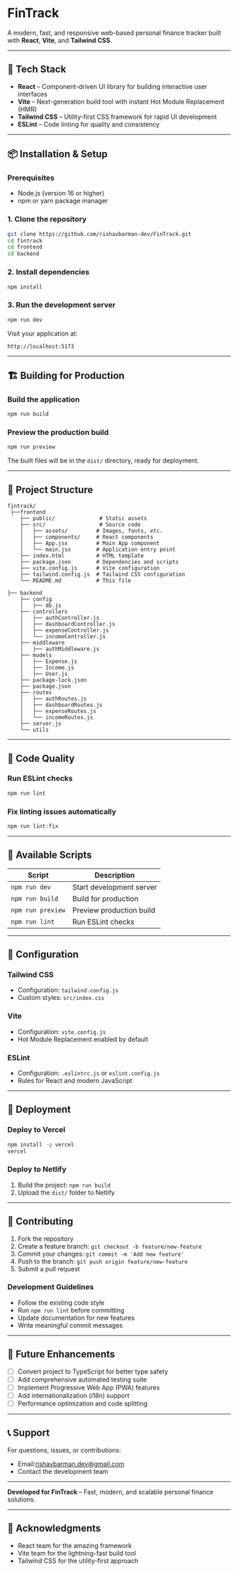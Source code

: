 # FinTrack

A modern, fast, and responsive web-based personal finance tracker built with **React**, **Vite**, and **Tailwind CSS**.

---

## 🚀 Tech Stack

- **React** – Component-driven UI library for building interactive user interfaces
- **Vite** – Next-generation build tool with instant Hot Module Replacement (HMR)
- **Tailwind CSS** – Utility-first CSS framework for rapid UI development
- **ESLint** – Code linting for quality and consistency

---

## 📦 Installation & Setup

### Prerequisites

- Node.js (version 16 or higher)
- npm or yarn package manager

### 1. Clone the repository

```bash
git clone https://github.com/rishavbarman-dev/FinTrack.git
cd fintrack
cd frontend
cd backend
```

### 2. Install dependencies

```bash
npm install
```

### 3. Run the development server

```bash
npm run dev
```

Visit your application at:

```
http://localhost:5173
```

---

## 🏗️ Building for Production

### Build the application

```bash
npm run build
```

### Preview the production build

```bash
npm run preview
```

The built files will be in the `dist/` directory, ready for deployment.

---

## 📂 Project Structure

```
fintrack/
 ├──frontend
    ├── public/              # Static assets
    ├── src/                 # Source code
    │   ├── assets/         # Images, fonts, etc.
    │   ├── components/     # React components
    │   ├── App.jsx         # Main App component
    │   └── main.jsx        # Application entry point
    ├── index.html          # HTML template
    ├── package.json        # Dependencies and scripts
    ├── vite.config.js      # Vite configuration
    ├── tailwind.config.js  # Tailwind CSS configuration
    └── README.md           # This file

├── backend
    ├── config
    │   ├── db.js
    ├── controllers
    │   ├── authController.js
    │   ├── dashboardController.js
    │   ├── expenseController.js
    │   └── incomeController.js
    ├── middleware
    │   ├── authMiddleware.js
    ├── models
    │   ├── Expense.js
    │   ├── Income.js
    │   ├── User.js
    ├── package-lock.json
    ├── package.json
    ├── routes
    │   ├── authRoutes.js
    │   ├── dashboardRoutes.js
    │   ├── expenseRoutes.js
    │   └── incomeRoutes.js
    ├── server.js
    └── utils
```
---

## 🧹 Code Quality

### Run ESLint checks

```bash
npm run lint
```

### Fix linting issues automatically

```bash
npm run lint:fix
```

---

## 📝 Available Scripts

| Script            | Description              |
| ----------------- | ------------------------ |
| `npm run dev`     | Start development server |
| `npm run build`   | Build for production     |
| `npm run preview` | Preview production build |
| `npm run lint`    | Run ESLint checks        |

---

## 🔧 Configuration

### Tailwind CSS

- Configuration: `tailwind.config.js`
- Custom styles: `src/index.css`

### Vite

- Configuration: `vite.config.js`
- Hot Module Replacement enabled by default

### ESLint

- Configuration: `.eslintrc.js` or `eslint.config.js`
- Rules for React and modern JavaScript

---

## 🚀 Deployment

### Deploy to Vercel

```bash
npm install -g vercel
vercel
```

### Deploy to Netlify

1. Build the project: `npm run build`
2. Upload the `dist/` folder to Netlify

---

## 🤝 Contributing

1. Fork the repository
2. Create a feature branch: `git checkout -b feature/new-feature`
3. Commit your changes: `git commit -m 'Add new feature'`
4. Push to the branch: `git push origin feature/new-feature`
5. Submit a pull request

### Development Guidelines

- Follow the existing code style
- Run `npm run lint` before committing
- Update documentation for new features
- Write meaningful commit messages

---

## 🔮 Future Enhancements

- [ ] Convert project to TypeScript for better type safety
- [ ] Add comprehensive automated testing suite
- [ ] Implement Progressive Web App (PWA) features
- [ ] Add internationalization (i18n) support
- [ ] Performance optimization and code splitting

---

## 📞 Support

For questions, issues, or contributions:

- Email:rishavbarman.dev@gmail.com
- Contact the development team

---

**Developed for FinTrack** – Fast, modern, and scalable personal finance solutions.

---

## 🌟 Acknowledgments

- React team for the amazing framework
- Vite team for the lightning-fast build tool
- Tailwind CSS for the utility-first approach
